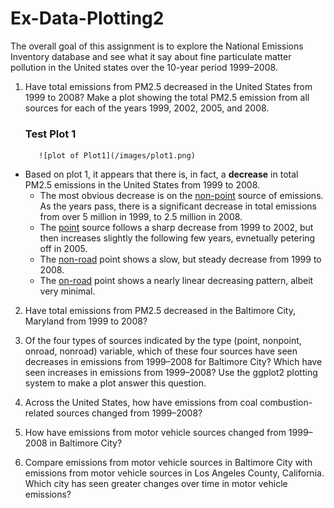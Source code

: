 # Ex-Data-Plotting2
The overall goal of this assignment is to explore the National Emissions Inventory database and see what it say about fine particulate matter pollution in the United states over the 10-year period 1999–2008.

1. Have total emissions from PM2.5 decreased in the United States from 1999 to 2008? Make a plot showing the total PM2.5 emission from all sources for each of the years 1999, 2002, 2005, and 2008.

      ### Test Plot 1

          ![plot of Plot1](/images/plot1.png)

 * Based on plot 1, it appears that there is, in fact, a <b>decrease</b> in total PM2.5 emissions in the United States from 1999 to 2008.
     * The most obvious decrease is on the <u>non-point</u> source of emissions. As the years pass, there is a significant decrease in total emissions from over 5 million in 1999, to 2.5 million in 2008.
     * The <u>point</u> source follows a sharp decrease from 1999 to 2002, but then increases slightly the following few years, evnetually petering off in 2005.
     * The <u>non-road</u> point shows a slow, but steady decrease from 1999 to 2008.
     * The <u>on-road</u> point shows a nearly linear decreasing pattern, albeit very minimal. 

2. Have total emissions from PM2.5 decreased in the Baltimore City, Maryland from 1999 to 2008? 

3. Of the four types of sources indicated by the type (point, nonpoint, onroad, nonroad) variable, which of these four sources have seen decreases in emissions from 1999–2008 for Baltimore City? Which have seen increases in emissions from 1999–2008? Use the ggplot2 plotting system to make a plot answer this question.

4. Across the United States, how have emissions from coal combustion-related sources changed from 1999–2008?

5. How have emissions from motor vehicle sources changed from 1999–2008 in Baltimore City?

6. Compare emissions from motor vehicle sources in Baltimore City with emissions from motor vehicle sources in Los Angeles County, California. Which city has seen greater changes over time in motor vehicle emissions?
